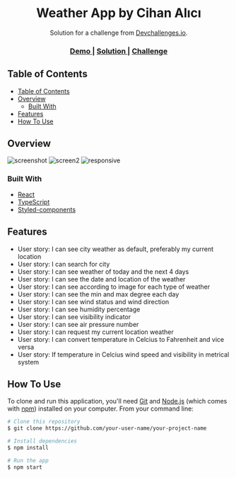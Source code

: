 <!-- Please update value in the {}  -->

<h1 align="center">Weather App by Cihan Alıcı</h1>

<div align="center">
   Solution for a challenge from  <a href="http://devchallenges.io" target="_blank">Devchallenges.io</a>.
</div>

<div align="center">
  <h3>
    <a href="https://{your-demo-link.your-domain}">
      Demo
    </a>
    <span> | </span>
    <a href="https://{your-url-to-the-solution}">
      Solution
    </a>
    <span> | </span>
    <a href="https://devchallenges.io/challenges/mM1UIenRhK808W8qmLWv">
      Challenge
    </a>
  </h3>
</div>

<!-- TABLE OF CONTENTS -->

## Table of Contents

- [Table of Contents](#table-of-contents)
- [Overview](#overview)
  - [Built With](#built-with)
- [Features](#features)
- [How To Use](#how-to-use)


<!-- OVERVIEW -->

## Overview

![screenshot](https://user-images.githubusercontent.com/80601286/205678804-ba9f2cb4-dc32-41a6-b26a-50ce56adacb0.png)
![screen2](https://user-images.githubusercontent.com/80601286/205678914-29f2a1eb-1ae5-4435-95c0-5b04f1281422.png)
![responsive](https://user-images.githubusercontent.com/80601286/205678944-27fa2c6f-3fbf-45c0-9b42-85c904e25b32.png)





### Built With

- [React](https://reactjs.org/)
- [TypeScript](https://www.typescriptlang.org/)
- [Styled-components](https://styled-components.com/)

## Features

<!-- List the features of your application or follow the template. Don't share the figma file here :) -->

 - User story: I can see city weather as default, preferably my current location
 - User story: I can search for city
 - User story: I can see weather of today and the next 4 days
 - User story: I can see the date and location of the weather
 - User story: I can see according to image for each type of weather
 - User story: I can see the min and max degree each day
 - User story: I can see wind status and wind direction
 - User story: I can see humidity percentage
 - User story: I can see visibility indicator
 - User story: I can see air pressure number
 - User story: I can request my current location weather
 - User story: I can convert temperature in Celcius to Fahrenheit and vice versa
 - User story: If temperature in Celcius wind speed and visibility in metrical system

## How To Use

<!-- Example: -->

To clone and run this application, you'll need [Git](https://git-scm.com) and [Node.js](https://nodejs.org/en/download/) (which comes with [npm](http://npmjs.com)) installed on your computer. From your command line:

```bash
# Clone this repository
$ git clone https://github.com/your-user-name/your-project-name

# Install dependencies
$ npm install

# Run the app
$ npm start
```
